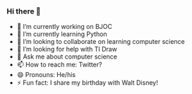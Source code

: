 ### Hi there 👋

- 🔭 I’m currently working on BJOC
- 🌱 I’m currently learning Python
- 👯 I’m looking to collaborate on learning computer science
- 🤔 I’m looking for help with TI Draw
- 💬 Ask me about computer science
- 📫 How to reach me: Twitter? 
- 😄 Pronouns: He/his
- ⚡ Fun fact: I share my birthday with Walt Disney!

